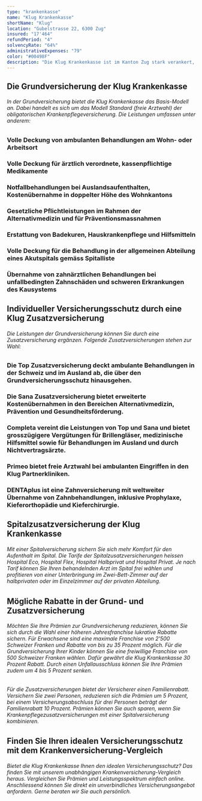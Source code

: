 ```yaml
---
type: "krankenkasse"
name: "Klug Krankenkasse"
shortName: "Klug"
location: "Gubelstrasse 22, 6300 Zug"
insured: "17'464"
refundPeriod: "4"
solvencyRate: "64%"
administrativeExpenses: "79"
color: "#00498F"
description: "Die Klug Krankenkasse ist im Kanton Zug stark verankert, bietet ihre Krankenversicherung jedoch in der gesamten Schweiz an. Im Jahr 2017 zählte der Versicherer 6'504 Versicherungsnehmer in der Grundversicherung. Neben der obligatorischen Krankenpflegeversicherung können Sie auch eine Reihe von Zusatzversicherungen abschliessen. Unser Krankenversicherung-Vergleich zeigt Ihnen, ob der passende Tarif für Sie dabei ist."
---
```


## Die Grundversicherung der Klug Krankenkasse

###### In der Grundversicherung bietet die Klug Krankenkasse das Basis-Modell an. Dabei handelt es sich um das Modell Standard (freie Arztwahl) der obligatorischen Krankenpflegeversicherung. Die Leistungen umfassen unter anderem:

### Volle Deckung von ambulanten Behandlungen am Wohn- oder Arbeitsort

### Volle Deckung für ärztlich verordnete, kassenpflichtige Medikamente

### Notfallbehandlungen bei Auslandsaufenthalten, Kostenübernahme in doppelter Höhe des Wohnkantons

### Gesetzliche Pflichtleistungen im Rahmen der Alternativmedizin und für Präventionsmassnahmen

### Erstattung von Badekuren, Hauskrankenpflege und Hilfsmitteln

### Volle Deckung für die Behandlung in der allgemeinen Abteilung eines Akutspitals gemäss Spitalliste

### Übernahme von zahnärztlichen Behandlungen bei unfallbedingten Zahnschäden und schweren Erkrankungen des Kausystems

## Individueller Versicherungsschutz durch eine Klug Zusatzversicherung

###### Die Leistungen der Grundversicherung können Sie durch eine Zusatzversicherung ergänzen. Folgende Zusatzversicherungen stehen zur Wahl:

### Die Top Zusatzversicherung deckt ambulante Behandlungen in der Schweiz und im Ausland ab, die über den Grundversicherungsschutz hinausgehen.

### Die Sana Zusatzversicherung bietet erweiterte Kostenübernahmen in den Bereichen Alternativmedizin, Prävention und Gesundheitsförderung.

### Completa vereint die Leistungen von Top und Sana und bietet grosszügigere Vergütungen für Brillengläser, medizinische Hilfsmittel sowie für Behandlungen im Ausland und durch Nichtvertragsärzte.

### Primeo bietet freie Arztwahl bei ambulanten Eingriffen in den Klug Partnerkliniken.

### DENTAplus ist eine Zahnversicherung mit weltweiter Übernahme von Zahnbehandlungen, inklusive Prophylaxe, Kieferorthopädie und Kieferchirurgie.

## Spitalzusatzversicherung der Klug Krankenkasse

###### Mit einer Spitalversicherung sichern Sie sich mehr Komfort für den Aufenthalt im Spital. Die Tarife der Spitalzusatzversicherungen heissen Hospital Eco, Hospital Flex, Hospital Halbprivat und Hospital Privat. Je nach Tarif können Sie Ihren behandelnden Arzt im Spital frei wählen und profitieren von einer Unterbringung im Zwei-Bett-Zimmer auf der halbprivaten oder im Einzelzimmer auf der privaten Abteilung.

## Mögliche Rabatte in der Grund- und Zusatzversicherung

###### Möchten Sie Ihre Prämien zur Grundversicherung reduzieren, können Sie sich durch die Wahl einer höheren Jahresfranchise lukrative Rabatte sichern. Für Erwachsene sind eine maximale Franchise von 2'500 Schweizer Franken und Rabatte von bis zu 35 Prozent möglich. Für die Grundversicherung Ihrer Kinder können Sie eine freiwillige Franchise von 500 Schweizer Franken wählen. Dafür gewährt die Klug Krankenkasse 30 Prozent Rabatt. Durch einen Unfallausschluss können Sie Ihre Prämien zudem um 4 bis 5 Prozent senken.

###### Für die Zusatzversicherungen bietet der Versicherer einen Familienrabatt. Versichern Sie zwei Personen, reduzieren sich die Prämien um 5 Prozent, bei einem Versicherungsabschluss für drei Personen beträgt der Familienrabatt 10 Prozent. Prämien können Sie auch sparen, wenn Sie Krankenpflegezusatzversicherungen mit einer Spitalversicherung kombinieren.

## Finden Sie Ihren idealen Versicherungsschutz mit dem Krankenversicherung-Vergleich

###### Bietet die Klug Krankenkasse Ihnen den idealen Versicherungsschutz? Das finden Sie mit unserem unabhängigen Krankenversicherung-Vergleich heraus. Vergleichen Sie Prämien und Leistungsspektrum einfach online. Anschliessend können Sie direkt ein unverbindliches Versicherungsangebot anfordern. Gerne beraten wir Sie auch persönlich.
